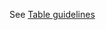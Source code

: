 See <a href="https://axafrance.github.io/site-slash/molecules/table" title="table component" >Table guidelines</a>
